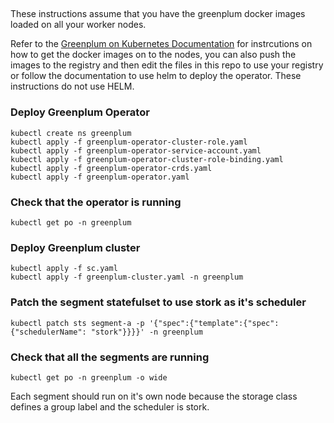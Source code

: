 ##
These instructions assume that you have the greenplum docker images loaded on all your worker nodes.

Refer to the [Greenplum on Kubernetes Documentation](https://greenplum-kubernetes.docs.pivotal.io/1-12/installing.html) for instrcutions on how to get the docker images on to the nodes, you can also push the images to the registry and then edit the files in this repo to use your registry or follow the documentation to use helm to deploy the operator. These instructions do not use HELM.

### Deploy Greenplum Operator
```
kubectl create ns greenplum
kubectl apply -f greenplum-operator-cluster-role.yaml
kubectl apply -f greenplum-operator-service-account.yaml
kubectl apply -f greenplum-operator-cluster-role-binding.yaml
kubectl apply -f greenplum-operator-crds.yaml
kubectl apply -f greenplum-operator.yaml
```
### Check that the operator is running
```
kubectl get po -n greenplum
```
### Deploy Greenplum cluster
```
kubectl apply -f sc.yaml
kubectl apply -f greenplum-cluster.yaml -n greenplum
```
### Patch the segment statefulset to use stork as it's scheduler
```
kubectl patch sts segment-a -p '{"spec":{"template":{"spec": {"schedulerName": "stork"}}}}' -n greenplum
```

### Check that all the segments are running 
```
kubectl get po -n greenplum -o wide
```
Each segment should run on it's own node because the storage class defines a group label and the scheduler is stork.

